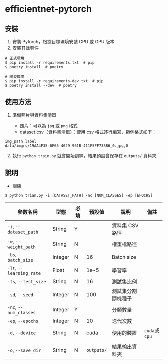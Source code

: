 # efficientnet-pytorch

## 安裝

1. 安裝 Pytorch，根據目標環境安裝 CPU 或 GPU 版本
2. 安裝其餘套件

```shell
# 正式環境
$ pip install -r requirements.txt  # pip
$ poetry install  # poetry

# 開發環境
$ pip install -r requirements-dev.txt  # pip
$ poetry install --dev  # poetry
```

## 使用方法

1.  準備照片與資料集清單

    - 照片：可以為 `jpg` 或 `png` 格式
    - dataset.csv（資料集清單）：使用 csv 格式逐行編寫，範例格式如下：

```csv
img_path,label
data/imgrs/19AA4F35-6F65-4629-961B-411F5FF73BB6_0.jpg,0
```

2. 執行 `python train.py` 就會開始訓練，結果預設會保存在 `outputs/` 資料夾

## 說明

- 訓練

```shell
$ python trian.py -i [DATASET_PATH] -nc [NUM_CLASSES] -ep [EPOCHS]
```

| 參數名稱                 | 型態    | 必填 | 預設值     | 說明               | 備註          |
| ------------------------ | ------- | ---- | ---------- | ------------------ | ------------- |
| `-i`, `--dataset_path`   | String  | Y    |            | 資料集 CSV 路徑    |               |
| `-w`, `--weight_path`    | String  | N    |            | 權重檔路徑         |               |
| `-bs`, `--batch_size`    | Integer | N    | 16         | Batch size         |               |
| `-lr`, `--learning_rate` | Float   | N    | 1e-5       | 學習率             |               |
| `-ts`, `--test_size`     | String  | N    | 16         | 測試集比例         |               |
| `-sd`, `--seed`          | Integer | N    | 100        | 測試集分割隨機種子 |               |
| `-nc`, `--num_classes`   | Integer | Y    |            | 分類數量           |               |
| `-ep`, `--epochs`        | Integer | N    | 10         | 迭代次數           |               |
| `-d`, `--device`         | String  | N    | cuda       | 使用的裝置         | `cuda`或`cpu` |
|                          |
| `-o`, `--save_dir`       | String  | N    | `outputs/` | 結果輸出資料夾     |               |
